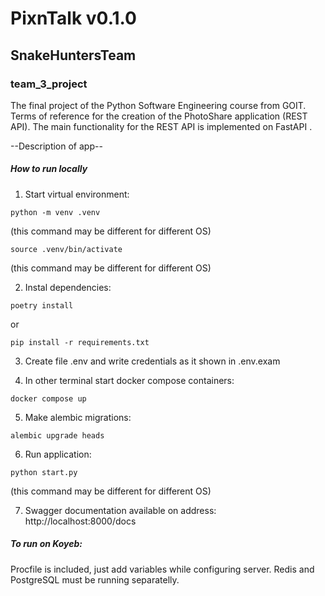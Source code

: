 # PixnTalk v0.1.0

## SnakeHuntersTeam

### team_3_project
The final project of the Python Software Engineering course from GOIT.
Terms of reference for the creation of the PhotoShare application (REST API).
The main functionality for the REST API is implemented on FastAPI .

--Description of app--

##### How to run locally

1. Start virtual environment:
```
python -m venv .venv
```
(this command may be different for different OS)
```
source .venv/bin/activate
```
(this command may be different for different OS)

2. Instal dependencies:
```
poetry install
```
or
```
pip install -r requirements.txt
```

3. Create file .env and write credentials as it shown in .env.exam

4. In other terminal start docker compose containers:
```
docker compose up
```

5. Make alembic migrations:
```
alembic upgrade heads
```

6. Run application:
```
python start.py
```
(this command may be different for different OS)

7. Swagger documentation available on address:
http://localhost:8000/docs


##### To run on Koyeb:

Procfile is included, just add variables while configuring server.
Redis and PostgreSQL must be running separatelly.
